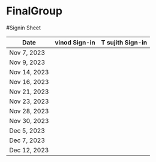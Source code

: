 # FinalGroup

#Signin Sheet

| Date        | vinod Sign-in    | T sujith Sign-in |
|-------------|------------------|------------------|
| Nov 7, 2023 |                  |                  |
| Nov 9, 2023 |                  |                  |              
| Nov 14, 2023|                  |                  |
| Nov 16, 2023|                  |                  |
| Nov 21, 2023|                  |                  |
| Nov 23, 2023|                  |                  |
| Nov 28, 2023|                  |                  |
| Nov 30, 2023|                  |                  |
| Dec 5, 2023 |                  |                  |
| Dec 7, 2023 |                  |                  |
| Dec 12, 2023|                  |                  |



